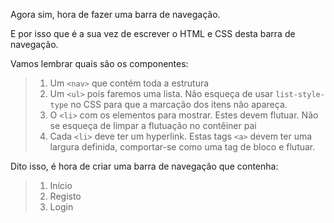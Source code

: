 Agora sim, hora de fazer uma barra de navegação.

E por isso que é a sua vez de escrever o HTML e CSS desta barra de navegação.

Vamos lembrar quais são os componentes:

> 1. Um `<nav>` que contém toda a estrutura
> 2. Um `<ul>` pois faremos uma lista. Não esqueça de usar `list-style-type` no CSS para que a marcação dos itens não apareça.
> 3. O `<li>` com os elementos para mostrar. Estes devem flutuar. Não se esqueça de limpar a flutuação no contêiner pai
> 4. Cada `<li>` deve ter um hyperlink. Estas tags `<a>` devem ter uma largura definida, comportar-se como uma tag de bloco e flutuar.

Dito isso, é hora de criar uma barra de navegação que contenha:

> 1. Início
> 2. Registo
> 3. Login